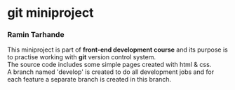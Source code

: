 # git miniproject
### Ramin Tarhande

This miniproject is part of **front-end development course** and its purpose is to practise working with **git** version control system.  
The source code includes some simple pages created with html & css.  
A branch named 'develop' is created to do all development jobs and for each feature a separate branch is created in this branch.  

